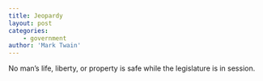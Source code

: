 ```yaml
---
title: Jeopardy
layout: post
categories:
    - government
author: 'Mark Twain'
---
```


No man’s life, liberty, or property is safe while the legislature is in session.